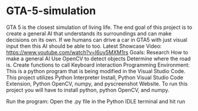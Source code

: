 # GTA-5-simulation
GTA 5 is the closest simulation of living life. The end goal of this project is to create a general AI that understands its surroundings and can make decisions on its own. If we humans can drive a car in GTA5 with just visual input then this AI should be able to too.
Latest Showcase Video:
https://www.youtube.com/watch?v=I6uy5MXM1rs
Goals:
Research How to make a general AI
Use OpenCV to detect objects
Determine where the road is.
Create functions to call Keyboard interaction
Programming Environment:
This is a python program that is being modified in the Visual Studio Code. This project utilizes Python Interpreter Install, Python Visual Studio Code Extension, Python OpenCV, numpy, and pyscreenshot Website. To run this project you will have to install python, python OpenCV, and numpy.

Run the program:
Open the .py file in the Python IDLE terminal and hit run
